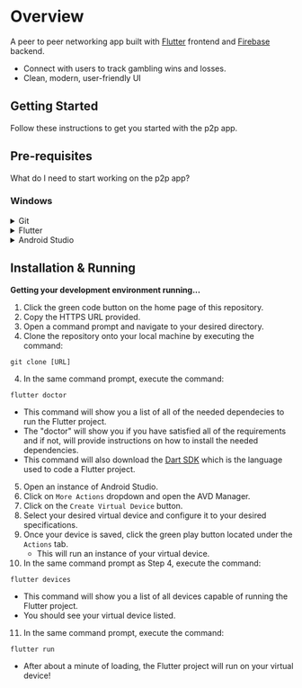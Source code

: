 # Overview

A peer to peer networking app built with [Flutter](https://docs.flutter.dev/) frontend and [Firebase](https://firebase.google.com/docs) backend.

- Connect with users to track gambling wins and losses.
- Clean, modern, user-friendly UI

## Getting Started

Follow these instructions to get you started with the p2p app.

## Pre-requisites
What do I need to start working on the p2p app?

### Windows
<details>
	<summary>Git</summary>

We use Git to manage our codebase. Download the latest version of Git [here.](https://gitforwindows.org/)
</details>

<details>
	<summary>Flutter</summary>

This is the native frontend framework used to code our project. Download the latest version of Flutter [here.](https://docs.flutter.dev/get-started/install/windows)
</details>

<details>
	<summary>Android Studio</summary>

To build and test the app you can:
1. Run on Android Studio.  
	a. [Download](https://developer.android.com/studio) Android Studio.  
	b. Download the AVD (Android Virtual Device) inside Android Studio. Go [here](https://developer.android.com/studio/run/managing-avds) for an in-depth guide.
</details>

## Installation & Running
**Getting your development environment running...**
1. Click the green code button on the home page of this repository.
2. Copy the HTTPS URL provided.
3. Open a command prompt and navigate to your desired directory.
3. Clone the repository onto your local machine by executing the command:
```
git clone [URL]
```
4. In the same command prompt, execute the command:
```
flutter doctor
```
- This command will show you a list of all of the needed dependecies to run the Flutter project.
- The "doctor" will show you if you have satisfied all of the requirements and if not, will provide instructions on how to install the needed dependencies.
- This command will also download the [Dart SDK](https://dart.dev/get-dart) which is the language used to code a Flutter project.
5. Open an instance of Android Studio.
6. Click on `More Actions` dropdown and open the AVD Manager.
7. Click on the `Create Virtual Device` button. 
8. Select your desired virtual device and configure it to your desired specifications.
9. Once your device is saved, click the green play button located under the `Actions` tab.
    - This will run an instance of your virtual device.
10. In the same command prompt as Step 4, execute the command:
```
flutter devices
```
- This command will show you a list of all devices capable of running the Flutter project.
- You should see your virtual device listed.
11. In the same command prompt, execute the command:
```
flutter run
```
- After about a minute of loading, the Flutter project will run on your virtual device!